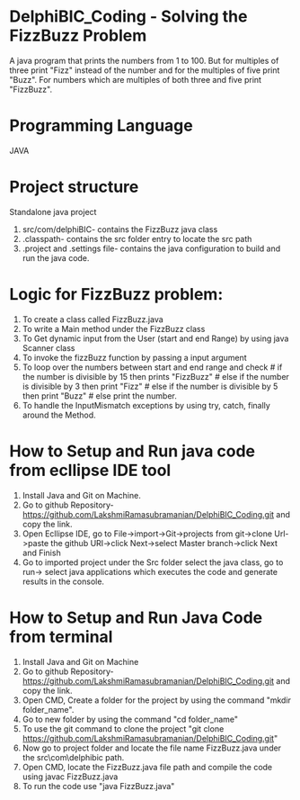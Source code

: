 # DelphiBIC_Coding - Solving the FizzBuzz Problem
A java program that prints the numbers from 1 to 100. 
But for multiples of three print "Fizz" instead of the number and for the multiples of five print 
"Buzz". For numbers which are multiples of both three and five print "FizzBuzz".

# Programming Language
JAVA

# Project structure
  Standalone java project
  1. src/com/delphiBIC- contains the FizzBuzz java class 
  2. .classpath- contains the src folder entry to locate the src path
  3. .project and .settings file- contains the java configuration to build and run the java code.
  
# Logic for FizzBuzz problem:
1. To create a class called FizzBuzz.java 
2. To write a Main method under the FizzBuzz class
3. To Get dynamic input from the User (start and end Range) by using java Scanner class
4. To invoke the  fizzBuzz function by passing a input argument
5. To loop over the numbers between start and end range and check 
        # if the number is divisible by 15 then prints "FizzBuzz" 
        # else if the number is divisible by 3 then print "Fizz"
        # else if the number is divisible by 5 then print "Buzz" 
        # else print the number.
6. To handle the InputMismatch exceptions by using try, catch, finally around the Method.

# How to Setup and Run java code from ecllipse IDE tool
1. Install Java and Git on Machine.
2. Go to github Repository-https://github.com/LakshmiRamasubramanian/DelphiBIC_Coding.git and copy the link.
3. Open Ecllipse IDE, go to File->import->Git->projects from git->clone Url->paste the github URI->click Next->select Master branch->click Next and Finish
4. Go to imported project under the Src folder select the java class, go to run-> select java applications which executes the code and generate results in the console.

# How to Setup and Run Java Code from terminal
1. Install Java and Git on Machine
2. Go to github Repository-https://github.com/LakshmiRamasubramanian/DelphiBIC_Coding.git and copy the link.
3. Open CMD, Create a folder for the project by using the command "mkdir folder_name". 
4. Go to new folder by using the command "cd folder_name"
5. To use the git command to clone the project "git clone https://github.com/LakshmiRamasubramanian/DelphiBIC_Coding.git"
6. Now go to project folder and locate the file name FizzBuzz.java under the src\com\delphibic path.
7. Open CMD, locate the FizzBuzz.java file path and compile the code using javac FizzBuzz.java
8. To run the code use "java FizzBuzz.java" 


